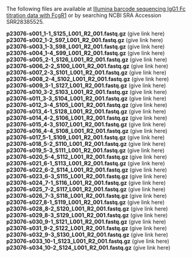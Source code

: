 The following files are available at [Illumina barcode sequencing IgG1 Fc titration data with FcgR1](https://www.ncbi.nlm.nih.gov/sra/SRX23990364[accn]) or by searching NCBI SRA Accession SRR28385525.

**p23076-s001_1-1_S125_L001_R2_001.fastq.gz** (give link here)<br>
**p23076-s002_1-2_S97_L001_R2_001.fastq.gz** (give link here)<br>
**p23076-s003_1-3_S98_L001_R2_001.fastq.gz** (give link here)<br>
**p23076-s004_1-4_S99_L001_R2_001.fastq.gz** (give link here)<br>
**p23076-s005_2-1_S126_L001_R2_001.fastq.gz** (give link here)<br>
**p23076-s006_2-2_S100_L001_R2_001.fastq.gz** (give link here)<br>
**p23076-s007_2-3_S101_L001_R2_001.fastq.gz** (give link here)<br>
**p23076-s008_2-4_S102_L001_R2_001.fastq.gz** (give link here)<br>
**p23076-s009_3-1_S127_L001_R2_001.fastq.gz** (give link here)<br>
**p23076-s010_3-2_S103_L001_R2_001.fastq.gz** (give link here)<br>
**p23076-s011_3-3_S104_L001_R2_001.fastq.gz** (give link here)<br>
**p23076-s012_3-4_S105_L001_R2_001.fastq.gz** (give link here)<br>
**p23076-s013_4-1_S128_L001_R2_001.fastq.gz** (give link here)<br>
**p23076-s014_4-2_S106_L001_R2_001.fastq.gz** (give link here)<br>
**p23076-s015_4-3_S107_L001_R2_001.fastq.gz** (give link here)<br>
**p23076-s016_4-4_S108_L001_R2_001.fastq.gz** (give link here)<br>
**p23076-s017_5-1_S109_L001_R2_001.fastq.gz** (give link here)<br>
**p23076-s018_5-2_S110_L001_R2_001.fastq.gz** (give link here)<br>
**p23076-s019_5-3_S111_L001_R2_001.fastq.gz** (give link here)<br>
**p23076-s020_5-4_S112_L001_R2_001.fastq.gz** (give link here)<br>
**p23076-s021_6-1_S113_L001_R2_001.fastq.gz** (give link here)<br>
**p23076-s022_6-2_S114_L001_R2_001.fastq.gz** (give link here)<br>
**p23076-s023_6-3_S115_L001_R2_001.fastq.gz** (give link here)<br>
**p23076-s024_7-1_S116_L001_R2_001.fastq.gz** (give link here)<br>
**p23076-s025_7-2_S117_L001_R2_001.fastq.gz** (give link here)<br>
**p23076-s026_7-3_S118_L001_R2_001.fastq.gz** (give link here)<br>
**p23076-s027_8-1_S119_L001_R2_001.fastq.gz** (give link here)<br>
**p23076-s028_8-2_S120_L001_R2_001.fastq.gz** (give link here)<br>
**p23076-s029_8-3_S129_L001_R2_001.fastq.gz** (give link here)<br>
**p23076-s030_9-1_S121_L001_R2_001.fastq.gz** (give link here)<br>
**p23076-s031_9-2_S122_L001_R2_001.fastq.gz** (give link here)<br>
**p23076-s032_9-3_S130_L001_R2_001.fastq.gz** (give link here)<br>
**p23076-s033_10-1_S123_L001_R2_001.fastq.gz** (give link here)<br>
**p23076-s034_10-2_S124_L001_R2_001.fastq.gz** (give link here)<br>
